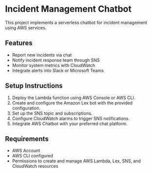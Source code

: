 # Incident Management Chatbot

This project implements a serverless chatbot for incident management using AWS services.

## Features

- Report new incidents via chat
- Notify incident response team through SNS
- Monitor system metrics with CloudWatch
- Integrate alerts into Slack or Microsoft Teams

## Setup Instructions

1. Deploy the Lambda function using AWS Console or AWS CLI.
2. Create and configure the Amazon Lex bot with the provided configuration.
3. Set up the SNS topic and subscriptions.
4. Configure CloudWatch alarms to trigger SNS notifications.
5. Integrate AWS Chatbot with your preferred chat platform.

## Requirements

- AWS Account
- AWS CLI configured
- Permissions to create and manage AWS Lambda, Lex, SNS, and CloudWatch resources
